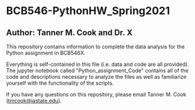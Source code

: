 # BCB546-PythonHW_Spring2021
## Author: Tanner M. Cook and Dr. X

This repository contains information to complete the data analysis for the Python assignment in BCB546X.

Everything is self-contained in this file (i.e. data and code are all provided). The jupyter notebook called "Python_assignment_Code" contains all of the code and descriptions necessary to analyze the files as well as familiarize yourself with the functionality of the scripts.

If you have any questions on this repository, please email Tanner M. Cook (tmcook@iastate.edu).

